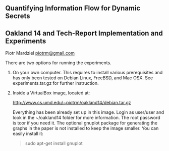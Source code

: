 Quantifying Information Flow for Dynamic Secrets
------------------------------------------------
Oakland 14 and Tech-Report Implementation and Experiments
--------------------------------------
Piotr Mardziel <piotrm@gmail.com>

There are two options for running the experiments.

 1. On your own computer. This requires to install various
    prerequisites and has only been tested on Debian Linux, FreeBSD,
    and Mac OSX. See experiments.tar.gz for further instruction.

 2. Inside a VirtualBox image, located at:

    http://www.cs.umd.edu/~piotrm/oakland14/debian.tar.gz

    Everything has been already set up in this image. Login as
    user/user and look in the ~/oakland14 folder for more information.
    The root password is toor if you need it. The optional gnuplot
    package for generating the graphs in the paper is not installed to
    keep the image smaller. You can easily install it:

    > sudo apt-get install gnuplot
